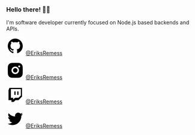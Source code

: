 ### Hello there! 👋🏼

I'm software developer currently focused on Node.js based backends and APIs.



![Github](./icons/github.svg) [@EriksRemess](https://eriks.codes)

![Instagram](./icons/instagram.svg) [@EriksRemess](https://eriks.photos)

![Twitch](./icons/twitch.svg) [@EriksRemess](https://eriks.games)

![Twitter](./icons/twitter.svg) [@EriksRemess](https://eriks.lv)
